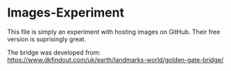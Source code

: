 # Images-Experiment

This file is simply an experiment with hosting images on GitHub. Their free version is suprisingly great.

The bridge was developed from: https://www.dkfindout.com/uk/earth/landmarks-world/golden-gate-bridge/
